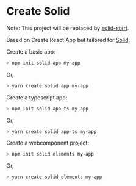 # Create Solid

Note: This project will be replaced by [solid-start](https://github.com/solidui/solid-start).

Based on Create React App but tailored for [Solid](https://github.com/ryansolid/solid).

Create a basic app:
```sh
> npm init solid app my-app
```
Or,
```sh
> yarn create solid app my-app
```

Create a typescript app:
```sh
> npm init solid app-ts my-app
```
Or,
```sh
> yarn create solid app-ts my-app
```

Create a webcomponent project:
```sh
> npm init solid elements my-app
```
Or,
```sh
> yarn create solid elements my-app
```
